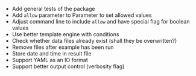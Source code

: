 * Add general tests of the package
* Add `allow` parameter to Parameter to set allowed values
* Adjust command line to include `allow` and have special flag for boolean values
* Use better template engine with conditions
* Check whether data files already exist (shall they be overwritten?)
* Remove files after example has been run
* Store date and time in result file
* Support YAML as an IO format
* Support better output control (verbosity flag)